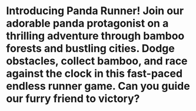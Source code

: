 # Introducing Panda Runner! Join our adorable panda protagonist on a thrilling adventure through bamboo forests and bustling cities. Dodge obstacles, collect bamboo, and race against the clock in this fast-paced endless runner game. Can you guide our furry friend to victory?
